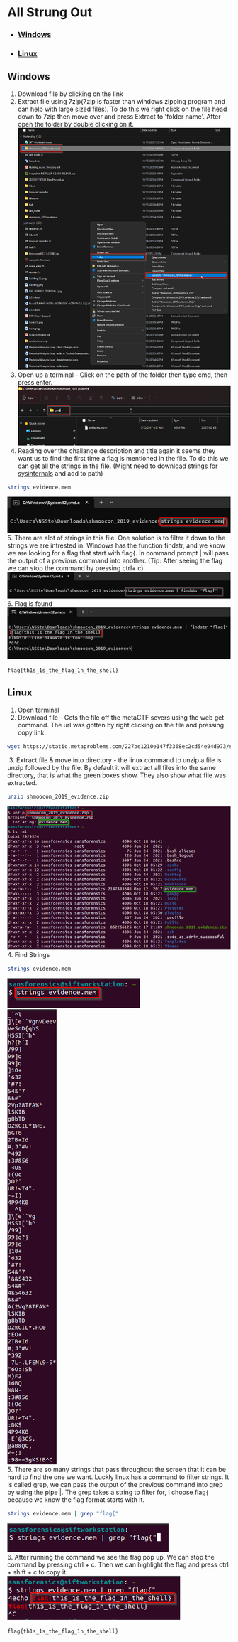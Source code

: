 # All Strung Out
- ### [Windows](#windows)
- ### [Linux](#linux)

## Windows
1. Download file by clicking on the link
2. Extract file using 7zip(7zip is faster than windows zipping program and can help with large sized files). To do this we right click on the file head down to 7zip then move over and press Extract to 'folder name'. After open the folder by double clicking on it.
![expic](Media/ExtractPic.png)
3. Open up a terminal - Click on the path of the folder then type cmd, then press enter.
![cmdpop](Media/cmdopenstrung.png)
4. Reading over the challange description and title again it seems they want us to find the first time a flag is mentioned in the file. To do this we can get all the strings in the file. (Might need to download strings for [sysinternals](https://learn.microsoft.com/en-us/sysinternals/downloads/strings) and add to path)
```bash 
strings evidence.mem
```
![Longstrung](Media/Stringcommandin.png)\
5. There are alot of strings in this file. One solution is to filter it down to the strings we are intrested in. Windows has the function findstr, and we know we are looking for a flag that start with flag{. In command prompt | will pass the output of a previous command into another. (Tip: After seeing the flag we can stop the command by pressing ctrl+ c)
![wingrep](Media/wingrep.png)\
6. Flag is found\
![flagthing](Media/flagfagl.png)
```bash
flag{th1s_1s_the_flag_1n_the_shell}
```

## Linux
1. Open terminal
2. Download file - Gets the file off the metaCTF severs using the web get command. The url was gotten by right clicking on the file and pressing copy link.
```bash
wget https://static.metaproblems.com/227be1210e147f3368ec2cd54e94d973/shmoocon_2019_evidence.zip
```
![]()
3. Extract file & move into directory - the linux command to unzip a file is unzip followed by the file. By default it will extract all files into the same directory, that is what the green boxes show. They also show what file was extracted.
```bash
unzip shmoocon_2019_evidence.zip
```
![unzip](Media/unzip.png)\
4. Find Strings
```bash
strings evidence.mem
```
![strings](Media/Strings.png)\
![badstrings](Media/BadStrings.png)\
5. There are so many strings that pass throughout the screen that it can be hard to find the one we want. Luckly linux has a command to filter strings. It is called grep, we can pass the output of the previous command into grep by using the pipe |. The grep takes a string to filter for, I choose flag{ because we know the flag format starts with it.
```bash
strings evidence.mem | grep "flag{"
```
![bigboom](Media/BigBoom.png)\
6. After running the command we see the flag pop up. We can stop the command by pressing ctrl + c. Then we can highlight the flag and press ctrl + shift + c to copy it.\
![flag!!](Media/flaglin.png)
```bash
flag{th1s_1s_the_flag_1n_the_shell}
```
